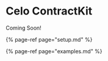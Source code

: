 # Celo ContractKit

Coming Soon!

{% page-ref page="setup.md" %}

{% page-ref page="examples.md" %}
